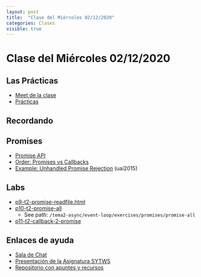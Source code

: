 ```yaml
---
layout: post
title:  "Clase del Miércoles 02/12/2020"
categories: Clases
visible: true
---
```


# Clase del Miércoles 02/12/2020

## Las Prácticas

* [Meet de la clase]({{site.meet}})
* [Prácticas]({{site.baseurl}}/practicas)
    
## Recordando

## Promises

* [Promise API](https://javascript.info/promise-api)
* [Order: Promises vs Callbacks]({{site.baseurl}}/tema2-async/promise-examples#orden-promises-versus-callbacks) 
* [Example: Unhandled Promise Rejection]({{site.baseurl}}/tema2-async/promise-examples#unhandled-promise-rejection) (uai2015)


## Labs

* [p9-t2-promise-readfile.html]({{site.baseurl}}/practicas/09p9-t2-promise-readfile.html)
* [p10-t2-promise-all]({{site.baseurl}}/practicas/10p10-t2-promise-all.html)
  * See path: `/tema2-async/event-loop/exercises/promises/promise-all`
* [p11-t2-callback-2-promise]({{site.baseurl}}/practicas/p11-t2-callback-2-promise.html)



## Enlaces de ayuda

* [Sala de Chat](https://chat.google.com/u/1/room/AAAAp18fCE8)
* [Presentación de la Asignatura SYTWS]({{site.baseurl}}/tema0-presentacion/)
* [Repositorio con apuntes y recursos]({{site.books_shared}})   
